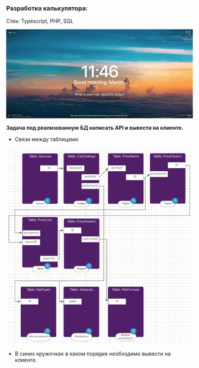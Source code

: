 ### Разработка калькулятора:

Стек: Typescript, PHP, SQL

![](calc.gif)

**Задача под реализованную БД написать API и вывести на клиенте.**
* Связи между таблицами:

![](binding-map.png)

* В синих кружочках в каком порядке необходимо вывести на клиенте.
